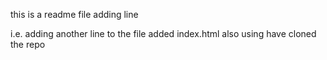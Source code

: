this is a readme file
adding line

i.e. adding another line to the file
added index.html also using 
have cloned the repo
